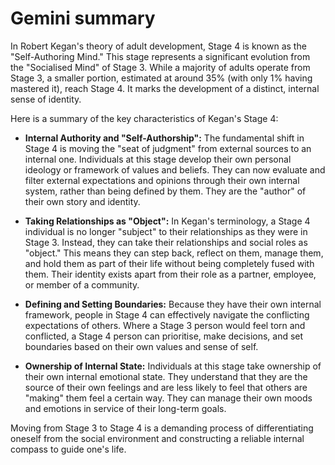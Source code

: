# Gemini summary
In Robert Kegan's theory of adult development, Stage 4 is known as the "Self-Authoring Mind." This stage represents a significant evolution from the "Socialised Mind" of Stage 3. While a majority of adults operate from Stage 3, a smaller portion, estimated at around 35% (with only 1% having mastered it), reach Stage 4. It marks the development of a distinct, internal sense of identity.

Here is a summary of the key characteristics of Kegan's Stage 4:

- **Internal Authority and "Self-Authorship":** The fundamental shift in Stage 4 is moving the "seat of judgment" from external sources to an internal one. Individuals at this stage develop their own personal ideology or framework of values and beliefs. They can now evaluate and filter external expectations and opinions through their own internal system, rather than being defined by them. They are the "author" of their own story and identity.
    
- **Taking Relationships as "Object":** In Kegan's terminology, a Stage 4 individual is no longer "subject" to their relationships as they were in Stage 3. Instead, they can take their relationships and social roles as "object." This means they can step back, reflect on them, manage them, and hold them as part of their life without being completely fused with them. Their identity exists apart from their role as a partner, employee, or member of a community.
    
- **Defining and Setting Boundaries:** Because they have their own internal framework, people in Stage 4 can effectively navigate the conflicting expectations of others. Where a Stage 3 person would feel torn and conflicted, a Stage 4 person can prioritise, make decisions, and set boundaries based on their own values and sense of self.
    
- **Ownership of Internal State:** Individuals at this stage take ownership of their own internal emotional state. They understand that they are the source of their own feelings and are less likely to feel that others are "making" them feel a certain way. They can manage their own moods and emotions in service of their long-term goals.
    

Moving from Stage 3 to Stage 4 is a demanding process of differentiating oneself from the social environment and constructing a reliable internal compass to guide one's life.

# 